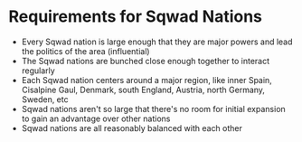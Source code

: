 # Requirements for Sqwad Nations

- Every Sqwad nation is large enough that they are major powers and lead the politics of the area (influential)
- The Sqwad nations are bunched close enough together to interact regularly
- Each Sqwad nation centers around a major region, like inner Spain, Cisalpine Gaul, Denmark, south England, Austria, north Germany, Sweden, etc
- Sqwad nations aren't so large that there's no room for initial expansion to gain an advantage over other nations
- Sqwad nations are all reasonably balanced with each other 